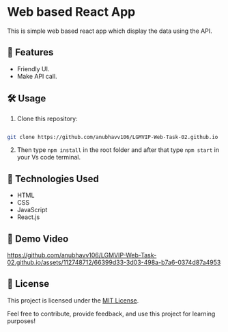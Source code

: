 
# Web based React App

This is simple web based react app which display the data using the API.

## 🚀 Features

- Friendly UI.
- Make API call.

## 🛠️ Usage

1. Clone this repository: 
```bash 

git clone https://github.com/anubhavv106/LGMVIP-Web-Task-02.github.io
   ```
2. Then type `npm install` in the root folder and after that type `npm start` in your Vs code terminal.

## 🧰 Technologies Used

- HTML
- CSS
- JavaScript
- React.js

## 🎥 Demo Video

https://github.com/anubhavv106/LGMVIP-Web-Task-02.github.io/assets/112748712/66399d33-3d03-498a-b7a6-0374d87a4953

## 📝 License

This project is licensed under the [MIT License](LICENSE).

Feel free to contribute, provide feedback, and use this project for learning purposes!
